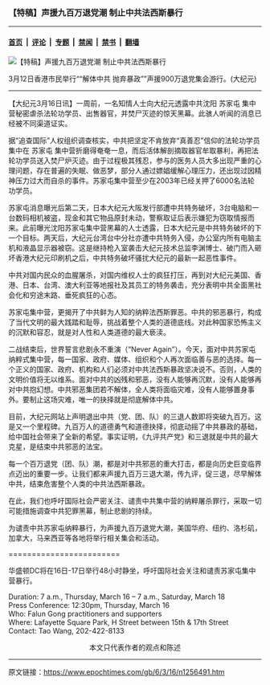 ### 【特稿】声援九百万退党潮 制止中共法西斯暴行

---

#### [首页](../../../..?n1256491) &nbsp;|&nbsp; [评论](../../../../../epoch-comment?n1256491) &nbsp;|&nbsp; [专题](../../../../../epoch-special?n1256491) &nbsp;|&nbsp; [禁闻](../../../../../epoch-news?n1256491) &nbsp;|&nbsp; [禁书](../../../../../books?n1256491) &nbsp;|&nbsp; [翻墙](https://github.com/gfw-breaker/nogfw/blob/master/README.md?n1256491)


<div><img alt="【特稿】声援九百万退党潮 制止中共法西斯暴行" class="attachment-djy_600_400 size-djy_600_400 wp-post-image" src="https://i.epochtimes.com/assets/uploads/2006/03/603131728071365-600x400.jpg"/>
<div class="caption">
 <p>
  3月12日香港市民举行““解体中共 抛弃暴政””声援900万退党集会游行。(大纪元)
 </p>
</div></div><hr/><div class="post_content" id="artbody" itemprop="articleBody">
 <!-- article content begin -->
 <p>
  【大纪元3月16日讯】一周前，一名知情人士向大纪元透露中共沈阳
  <ok href="https://www.epochtimes.com/gb/tag/%E8%8B%8F%E5%AE%B6%E5%B1%AF.html">
   苏家屯
  </ok>
  集中营秘密虐杀法轮功学员、出售器官，并焚尸灭迹的惊天黑幕。此骇人听闻的消息已经被不同渠道证实。
 </p>
 <p>
  据“追查国际”人权组织调查核实，中共把坚定不肯放弃“真善忍”信仰的法轮功学员集中在
  <ok href="https://www.epochtimes.com/gb/tag/%E8%8B%8F%E5%AE%B6%E5%B1%AF.html">
   苏家屯
  </ok>
  集中营折磨得奄奄一息，而后活体解剖摘取器官牟取暴利，再把法轮功学员送入焚尸炉灭迹。由于过程极其残忍，参与的医务人员大多出现严重的心理问题，存在普遍的失眠、做恶梦，部分人通过嫖娼缓解心理压力，还出现过因精神压力过大而自杀的事件。苏家屯集中营至少在2003年已经关押了6000名法轮功学员。
 </p>
 <p>
  苏家屯消息曝光后第二天，日本大纪元大阪发行部遭中共特务破坏，3台电脑和一台数码相机被盗，现金和其它物品原封未动，警察取证后表示嫌犯为窃取情报而来。此前曝光沈阳苏家屯集中营黑幕的人士透露，日本大纪元是中共特务破坏的下一个目标。两天后，大纪元台湾台中分社亦遭中共特务入侵，办公室内所有电脑主机和液晶显示器被窃。这是继持枪入室袭击大纪元技术总监李渊博士、破门而入砸坏香港大纪元印刷机之后，中共特务破坏骚扰大纪元的最新一起恶性事件。
 </p>
 <p>
  中共对国内民众的血腥屠杀，对国内维权人士的疯狂打压，再到对大纪元美国、香港、日本、台湾、澳大利亚等地报社及其员工的特务袭击，充分表明中共全面黑社会化和穷途末路、垂死疯狂的心态。
 </p>
 <p>
  苏家屯集中营，更揭开了中共鲜为人知的纳粹法西斯罪恶。中共的邪恶暴行，构成了当代文明的最大践踏和耻辱，挑战着整个人类的道德底线。对此种国家恐怖主义的沉默和容忍，就是对人性和人类道德的最大亵渎。
 </p>
 <p>
  二战结束后，世界誓言悲剧永不重演（“Never Again”）。今天，面对中共苏家屯纳粹式集中营，每一国家、政府、媒体、组织和个人再次面临善与恶的选择。每一个正义的国家、政府、机构和人们必须对中共法西斯暴政坚决说不。否则，人类的文明价值将无以维系。面对中共的凶残和邪恶，没有人能够再沉默，没有人能够再对中共抱幻想。中共邪恶集团若不解体，全人类将面临灾难，没有人能够置身事外。要制止这场灾难，唯一的抉择就是彻底解体中共。
 </p>
 <p>
  目前，大纪元网站上声明退出中共（党、团、队）的三退人数即将突破九百万。这是又一个里程碑。九百万人的道德勇气和道德抉择，彻底动摇了中共暴政的基础，给中国社会带来了全新的希望。事实证明，《九评共产党》和三退就是中共的最大克星，是结束中共邪恶的法宝。
 </p>
 <p>
  每一个百万退党（团、队）潮，都是对中共邪恶的重大打击，都是向历史巨变临界点迈出的重要一步。让我们都来声援九百万三退大潮，传九评，促三退，尽早解体中共，结束危害整个人类的中共法西斯暴政。
 </p>
 <p>
  在此，我们也呼吁国际社会严密关注、谴责中共集中营的纳粹屠杀罪行，采取一切可能措施调查中共犯罪黑幕，制止悲剧的持续。
 </p>
 <p>
  为谴责中共苏家屯纳粹暴行，为声援九百万退党大潮，美国华府、纽约、洛杉矶，加拿大，马来西亚等各地将举行相关集会和活动。
 </p>
 <p>
  ========================
 </p>
 <p>
  华盛顿DC将在16日-17日举行48小时静坐，呼吁国际社会关注和谴责苏家屯集中营暴行。
 </p>
 <p>
  Duration: 7 a.m., Thursday, March 16 – 7 a.m., Saturday, March 18
  <br/>
  Press Conference: 12:30pm, Thursday, March 16
  <br/>
  Who: Falun Gong practitioners and supporters
  <br/>
  Where: Lafayette Square Park, H Street between 15th &amp; 17th Street
  <br/>
  Contact: Tao Wang, 202-422-8133
  <font color="#ffffff">
   (http://www.dajiyuan.com)
  </font>
  <br/>
  <center>
   <font class="GY13">
    本文只代表作者的观点和陈述
   </font>
  </center>
 </p>
 <!-- article content end -->
 <div id="below_article_ad">
 </div>
</div>


---

原文链接：https://www.epochtimes.com/gb/6/3/16/n1256491.htm